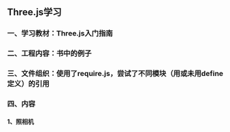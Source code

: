 ## Three.js学习
### 一、学习教材：Three.js入门指南
### 二、工程内容：书中的例子
### 三、文件组织：使用了require.js，尝试了不同模块（用或未用define定义）的引用
### 四、内容
#### 1、照相机
